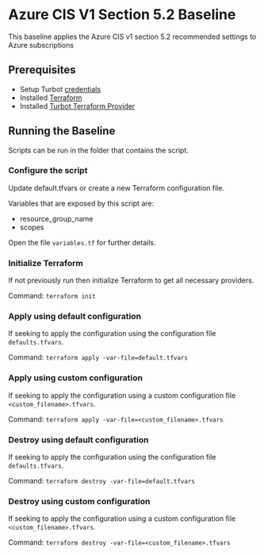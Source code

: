 # Azure CIS V1 Section 5.2 Baseline

This baseline applies the Azure CIS v1 section 5.2 recommended settings to Azure subscriptions

## Prerequisites

- Setup Turbot [credentials](https://turbot.com/v5/docs/reference/cli/installation#setup-your-turbot-credentials)
- Installed [Terraform](https://www.terraform.io/downloads.html)
- Installed [Turbot Terraform Provider](https://github.com/turbotio/terraform-provider-turbot)

## Running the Baseline

Scripts can be run in the folder that contains the script.

### Configure the script

Update default.tfvars or create a new Terraform configuration file.

Variables that are exposed by this script are:

- resource_group_name
- scopes

Open the file `variables.tf` for further details.

### Initialize Terraform

If not previously run then initialize Terraform to get all necessary providers.

Command: `terraform init`

### Apply using default configuration

If seeking to apply the configuration using the configuration file `defaults.tfvars`.

Command: `terraform apply -var-file=default.tfvars`

### Apply using custom configuration

If seeking to apply the configuration using a custom configuration file `<custom_filename>.tfvars`.

Command: `terraform apply -var-file=<custom_filename>.tfvars`

### Destroy using default configuration

If seeking to apply the configuration using the configuration file `defaults.tfvars`.

Command: `terraform destroy -var-file=default.tfvars`

### Destroy using custom configuration

If seeking to apply the configuration using a custom configuration file `<custom_filename>.tfvars`.

Command: `terraform destroy -var-file=<custom_filename>.tfvars`
